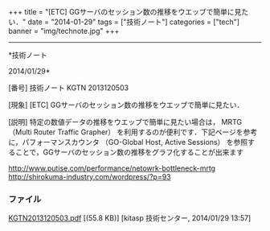 ﻿+++
title = "[ETC] GGサーバのセッション数の推移をウエッブで簡単に見たい．"
date = "2014-01-29"
tags = ["技術ノート"]
categories = ["tech"]
banner = "img/technote.jpg"
+++

-----------------------------------------------------------------------------------------------------------------------------

*技術ノート

2014/01/29*


[番号]
技術ノート KGTN 2013120503

[現象]
[ETC] GGサーバのセッション数の推移をウエッブで簡単に見たい．

[説明]
特定の数値データの推移をウエッブで簡単に見たい場合は， MRTG （Multi
Router Traffic Grapher）
を利用するのが便利です．下記ページを参考に，パフォーマンスカウンタ
（GO-Global Host, Active Sessions）
を参照することで，GGサーバのセッション数の推移をグラフ化することが出来ます

<http://www.putise.com/performance/netowrk-bottleneck-mrtg>
<http://shirokuma-industry.com/wordpress/?p=93>


### ファイル

 
 


[KGTN2013120503.pdf](http://techreport.kitasp.net/attachments/download/1442/KGTN2013120503.pdf)
 [(55.8 KB)] [kitasp 技術センター, 2014/01/29
13:57]


 


 

